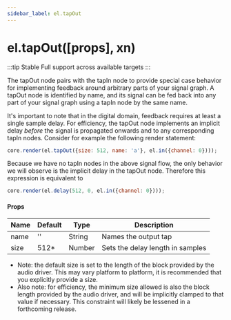 ```yaml
---
sidebar_label: el.tapOut
---
```


# el.tapOut([props], xn)

:::tip Stable
Full support across available targets
:::

The tapOut node pairs with the tapIn node to provide special case behavior for implementing
feedback around arbitrary parts of your signal graph. A tapOut node is identified by name,
and its signal can be fed back into any part of your signal graph using a tapIn node by the
same name.

It's important to note that in the digital domain, feedback requires at least a single sample
delay. For efficiency, the tapOut node implements an implicit delay _before_ the signal
is propagated onwards and to any corresponding tapIn nodes. Consider for example the following
render statement:

```js
core.render(el.tapOut({size: 512, name: 'a'}, el.in({channel: 0})));
```

Because we have no tapIn nodes in the above signal flow, the only behavior we will observe
is the implicit delay in the tapOut node. Therefore this expression is equivalent to

```js
core.render(el.delay(512, 0, el.in({channel: 0})));
```

#### Props

| Name     | Default  | Type   | Description                                   |
| -------- | -------- | ------ | --------------------------------------------- |
| name     | ''       | String | Names the output tap                          |
| size     | 512\*    | Number | Sets the delay length in samples              |


* Note: the default size is set to the length of the block provided by the audio driver.
  This may vary platform to platform, it is recommended that you explicitly provide a size.
* Also note: for efficiency, the minimum size allowed is also the block length provided by
  the audio driver, and will be implicitly clamped to that value if necessary. This constraint
  will likely be lessened in a forthcoming release.

